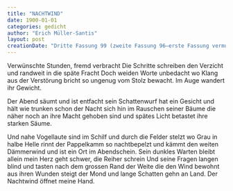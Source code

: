 ```yaml
---
title: "NACHTWIND"
date: 1900-01-01
categories: gedicht
author: "Erich Müller-Santis"
layout: post
creationDate: "Dritte Fassung 99 (zweite Fassung 96–erste Fassung vermutlich Ende 50er Jahre)"
---
```

Verwünschte Stunden, fremd verbracht
Die Schritte schreiben den Verzicht
und randweit in die späte Fracht
Doch weiden Worte unbedacht
wo Klang aus der Verstörung bricht
so ungenug vom Stolz bewacht.
Im Auge wandert ihr Gewicht.

Der Abend säumt und ist entfacht
sein Schattenwurf hat ein Gesicht
und hält wie trunken schon der Nacht
sich hin im Rauschen seiner Bäume
die näher noch an ihre Macht
gehoben sind und spätes Licht
betastet ihre starken Säume.

Und nahe Vogellaute sind
im Schilf und durch die Felder stelzt
wo Grau in halbe Helle rinnt
der Pappelkamm so nachtbepelzt
und kämmt den weiten Dämmerwind
und ist ein Ort im Abendschein.
Sein dunkles Warten bleibt allein
mein Herz geht schwer, die Reiher schrein
Und seine Fragen langen blind
und tasten nach dem grossen Rand
der Weite die den Wind bewohnt
aus ihren Wunden steigt der Mond
und lange Schatten gehn an Land.
Der Nachtwind öffnet meine Hand.
